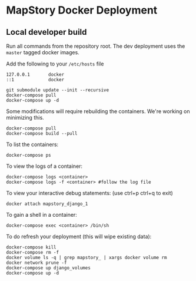 
MapStory Docker Deployment
================


Local developer build
----------

Run all commands from the repository root.
The dev deployment uses the `master` tagged docker images.

Add the following to your `/etc/hosts` file
```
127.0.0.1       docker
::1             docker
```


```
git submodule update --init --recursive
docker-compose pull
docker-compose up -d
```

Some modifications will require rebuilding the containers. We're working on minimizing this.
```
docker-compose pull
docker-compose build --pull
```

To list the containers:
```
docker-compose ps
```

To view the logs of a container:
```
docker-compose logs <container>
docker-compose logs -f <container> #follow the log file
```

To view your interactive debug statements: (use ctrl+p ctrl+q to exit)
```
docker attach mapstory_django_1
```

To gain a shell in a container:
```
docker-compose exec <container> /bin/sh
```

To do refresh your deployment (this will wipe existing data):
```
docker-compose kill
docker-compose rm -f
docker volume ls -q | grep mapstory_ | xargs docker volume rm
docker network prune -f
docker-compose up django_volumes
docker-compose up -d
```
